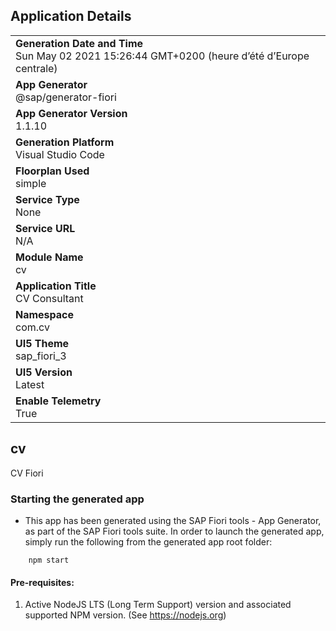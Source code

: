## Application Details
|               |
| ------------- |
|**Generation Date and Time**<br>Sun May 02 2021 15:26:44 GMT+0200 (heure d’été d’Europe centrale)|
|**App Generator**<br>@sap/generator-fiori|
|**App Generator Version**<br>1.1.10|
|**Generation Platform**<br>Visual Studio Code|
|**Floorplan Used**<br>simple|
|**Service Type**<br>None|
|**Service URL**<br>N/A
|**Module Name**<br>cv|
|**Application Title**<br>CV Consultant|
|**Namespace**<br>com.cv|
|**UI5 Theme**<br>sap_fiori_3|
|**UI5 Version**<br>Latest|
|**Enable Telemetry**<br>True|

## cv

CV Fiori

### Starting the generated app

-   This app has been generated using the SAP Fiori tools - App Generator, as part of the SAP Fiori tools suite.  In order to launch the generated app, simply run the following from the generated app root folder:

```
    npm start
```


#### Pre-requisites:

1. Active NodeJS LTS (Long Term Support) version and associated supported NPM version.  (See https://nodejs.org)


